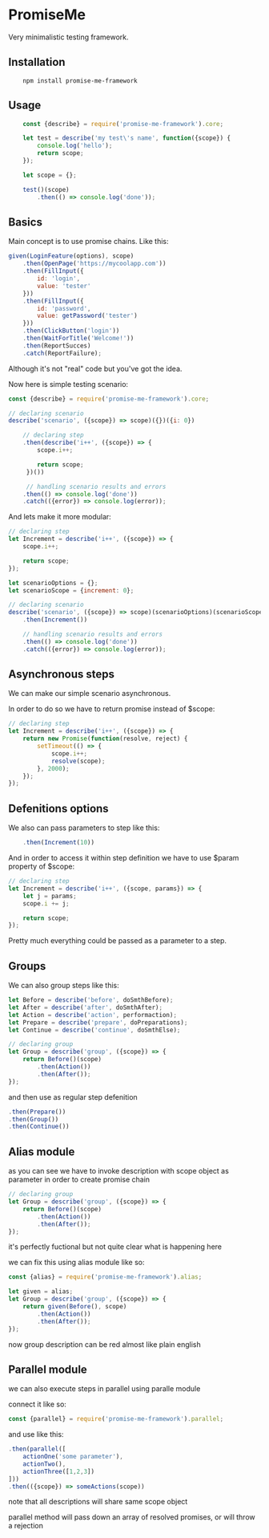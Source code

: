 # PromiseMe

Very minimalistic testing framework.

## Installation

```
    npm install promise-me-framework
```

## Usage

``` javascript
    const {describe} = require('promise-me-framework').core;

    let test = describe('my test\'s name', function({scope}) {
        console.log('hello');
        return scope;
    });

    let scope = {};

    test()(scope)
        .then(() => console.log('done'));
```

## Basics

Main concept is to use promise chains. Like this:

``` javascript
given(LoginFeature(options), scope)
    .then(OpenPage('https://mycoolapp.com'))
    .then(FillInput({
        id: 'login',
        value: 'tester'
    }))
    .then(FillInput({
        id: 'password',
        value: getPassword('tester')
    }))
    .then(ClickButton('login'))
    .then(WaitForTitle('Welcome!'))
    .then(ReportSucces)
    .catch(ReportFailure);
```

Although it's not "real" code but you've got the idea.


Now here is simple testing scenario:

``` javascript
const {describe} = require('promise-me-framework').core;

// declaring scenario
describe('scenario', ({scope}) => scope)({})({i: 0})

    // declaring step
    .then(describe('i++', ({scope}) => {
        scope.i++;

        return scope;
     })())

     // handling scenario results and errors
    .then(() => console.log('done'))
    .catch(({error}) => console.log(error));

```

And lets make it more modular:

``` javascript
// declaring step
let Increment = describe('i++', ({scope}) => {  
    scope.i++;

    return scope;
});

let scenarioOptions = {};
let scenarioScope = {increment: 0};

// declaring scenario
describe('scenario', ({scope}) => scope)(scenarioOptions)(scenarioScope)
    .then(Increment())

    // handling scenario results and errors
    .then(() => console.log('done'))
    .catch(({error}) => console.log(error));
```

## Asynchronous steps

We can make our simple scenario asynchronous.

In order to do so we have to return promise instead of $scope:

``` javascript
// declaring step
let Increment = describe('i++', ({scope}) => {  
    return new Promise(function(resolve, reject) {
        setTimeout(() => {
            scope.i++;
            resolve(scope);
        }, 2000);
    });
});
```

## Defenitions options

We also can pass parameters to step like this:

``` javascript
    .then(Increment(10))
```

And in order to access it within step definition we have to use $param property of $scope:

``` javascript
// declaring step
let Increment = describe('i++', ({scope, params}) => {  
    let j = params;
    scope.i += j;

    return scope;
});
```

Pretty much everything could be passed as a parameter to a step.

## Groups

We can also group steps like this:
``` javascript
let Before = describe('before', doSmthBefore);
let After = describe('after', doSmthAfter);
let Action = describe('action', performaction);
let Prepare = describe('prepare', doPreparations);
let Continue = describe('continue', doSmthElse);

// declaring group
let Group = describe('group', ({scope}) => {
    return Before()(scope)
        .then(Action())
        .then(After());
});
```
and then use as regular step defenition
``` javascript
.then(Prepare())
.then(Group())
.then(Continue())
```

## Alias module

as you can see we have to invoke description with scope object as parameter in order to create promise chain

``` javascript
// declaring group
let Group = describe('group', ({scope}) => {
    return Before()(scope)
        .then(Action())
        .then(After());
});
```

it's perfectly fuctional but not quite clear what is happening here

we can fix this using alias module like so:

``` javascript
const {alias} = require('promise-me-framework').alias;

let given = alias;
let Group = describe('group', ({scope}) => {
    return given(Before(), scope)
        .then(Action())
        .then(After());
});
```

now group description can be red almost like plain english

## Parallel module

we can also execute steps in parallel using paralle module

connect it like so:

``` javascript
const {parallel} = require('promise-me-framework').parallel;
```

and use like this:

``` javascript
.then(parallel([
    actionOne('some parameter'),
    actionTwo(),
    actionThree([1,2,3])
]))
.then(({scope}) => someActions(scope))
```

note that all descriptions will share same scope object

parallel method will pass down an array of resolved promises, or will throw a rejection
